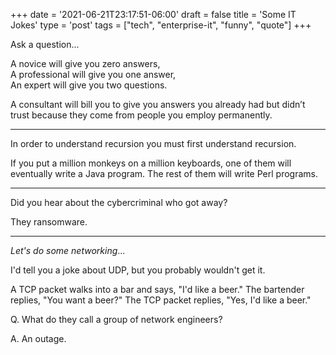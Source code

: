 +++
date = '2021-06-21T23:17:51-06:00'
draft = false
title = 'Some IT Jokes'
type = 'post'
tags = ["tech", "enterprise-it", "funny", "quote"]
+++

Ask a question... <br />

A novice will give you zero answers, <br />
A professional will give you one answer, <br />
An expert will give you two questions. <br />

A consultant will bill you to give you answers you already had but didn’t trust because they come from people you employ permanently. <br />

---

In order to understand recursion you must first understand recursion. <br />

If you put a million monkeys on a million keyboards, one of them will eventually write a Java program. The rest of them will write Perl programs. <br />

---

Did you hear about the cybercriminal who got away? <br />

They ransomware. <br />

---

*Let's do some networking*... <br /> 

I'd tell you a joke about UDP, but you probably wouldn't get it. <br />

A TCP packet walks into a bar and says, "I'd like a beer." The bartender replies, "You want a beer?" The TCP packet replies, "Yes, I'd like a beer." <br />


Q. What do they call a group of network engineers?

A. An outage. 